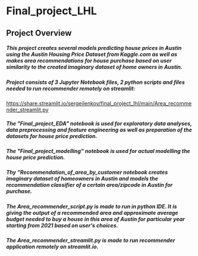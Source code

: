 # Final_project_LHL

## Project Overview

##### This project creates several models predicting house prices in Austin using the Austin Housing Price Dataset from Kaggle.com as well as makes area recommendations for house purchase based on user similarity to the created imaginary dataset of home owners in Austin.

##### Project consists of 3 Jupyter Notebook files, 2 python scripts and files needed to run recommender remotely on streamlit: 
https://share.streamlit.io/sergeilenkov/final_project_lhl/main/Area_recommender_streamlit.py
##### The "Final_project_EDA" notebook is used for exploratory data analyses, data preprocessing and feature engineering as well as preparation of the datasets for house price prediction. 
##### The "Final_project_modelling" notebook is used for actual modelling the house price prediction.
##### Thy "Recommendation_of_area_by_customer notebook creates imaginary dataset of homeowners in Austin and models the recommendation classifier of a certain area/zipcode in Austin for purchase.
##### The Area_recommender_script.py is made to run in python IDE. It is giving the output of a recommended area and approximate average budget needed to buy a house in this area of Austin for particular year starting from 2021 based on user's choices.
##### The Area_recommender_streamlit.py is made to run recommender application remotely on streamlit.io.
